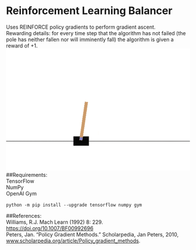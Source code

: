 # Reinforcement Learning Balancer
Uses REINFORCE policy gradients to perform gradient ascent.<br>
Rewarding details: for every time step that the algorithm has not failed (the pole has neither fallen nor will imminently fall) the algorithm is given a reward of +1.
<img src="balancer.gif"></img><br>
##Requirements:<br>
TensorFlow<br>
NumPy<br>
OpenAI Gym<br>
```batch
python -m pip install --upgrade tensorflow numpy gym 
```
##References:<br>
Williams, R.J. Mach Learn (1992) 8: 229. https://doi.org/10.1007/BF00992696<br>
Peters, Jan. “Policy Gradient Methods.” Scholarpedia, Jan Peters, 2010, www.scholarpedia.org/article/Policy_gradient_methods.
